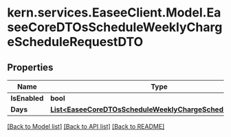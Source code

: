 # kern.services.EaseeClient.Model.EaseeCoreDTOsScheduleWeeklyChargeScheduleRequestDTO

## Properties

Name | Type | Description | Notes
------------ | ------------- | ------------- | -------------
**IsEnabled** | **bool** |  | [optional] 
**Days** | [**List&lt;EaseeCoreDTOsScheduleWeeklyChargeScheduleDateDTO&gt;**](EaseeCoreDTOsScheduleWeeklyChargeScheduleDateDTO.md) |  | [optional] 

[[Back to Model list]](../README.md#documentation-for-models) [[Back to API list]](../README.md#documentation-for-api-endpoints) [[Back to README]](../README.md)

